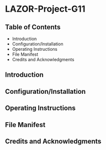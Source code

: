 # LAZOR-Project-G11

## Table of Contents
* Introduction
* Configuration/Installation
* Operating Instructions
* File Manifest
* Credits and Acknowledgments

## Introduction

## Configuration/Installation

## Operating Instructions

## File Manifest

## Credits and Acknowledgments

